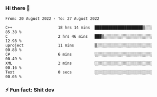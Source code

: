 ### Hi there 👋
<!--START_SECTION:waka-->

```text
From: 20 August 2022 - To: 27 August 2022

C++                    18 hrs 14 mins  █████████████████████▒░░░   85.38 %
C                      2 hrs 46 mins   ███▒░░░░░░░░░░░░░░░░░░░░░   12.98 %
uproject               11 mins         ▒░░░░░░░░░░░░░░░░░░░░░░░░   00.88 %
C#                     6 mins          ░░░░░░░░░░░░░░░░░░░░░░░░░   00.49 %
XML                    2 mins          ░░░░░░░░░░░░░░░░░░░░░░░░░   00.16 %
Text                   0 secs          ░░░░░░░░░░░░░░░░░░░░░░░░░   00.05 %
```

<!--END_SECTION:waka-->
<!--
**TG4LAaron/TG4LAaron** is a ✨ _special_ ✨ repository because its `README.md` (this file) appears on your GitHub profile.

Here are some ideas to get you started:

- 🔭 I’m currently working on ...
- 🌱 I’m currently learning ...
- 👯 I’m looking to collaborate on ...
- 🤔 I’m looking for help with ...
- 💬 Ask me about ...
- 📫 How to reach me: ...
- 😄 Pronouns: ...
- ⚡ Fun fact: ...
-->
### ⚡ Fun fact: Shit dev
